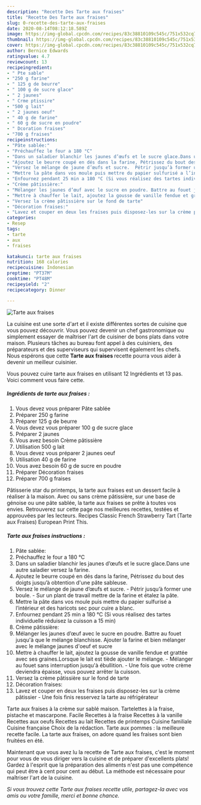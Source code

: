 ```yaml
---
description: "Recette Des Tarte aux fraises"
title: "Recette Des Tarte aux fraises"
slug: 0-recette-des-tarte-aux-fraises
date: 2020-08-14T08:12:18.589Z
image: https://img-global.cpcdn.com/recipes/83c38810109c545c/751x532cq70/tarte-aux-fraises-photo-principale-de-la-recette.jpg
thumbnail: https://img-global.cpcdn.com/recipes/83c38810109c545c/751x532cq70/tarte-aux-fraises-photo-principale-de-la-recette.jpg
cover: https://img-global.cpcdn.com/recipes/83c38810109c545c/751x532cq70/tarte-aux-fraises-photo-principale-de-la-recette.jpg
author: Bernice Edwards
ratingvalue: 4.7
reviewcount: 13
recipeingredient:
- " Pte sable"
- "250 g farine"
- " 125 g de beurre"
- " 100 g de sucre glace"
- " 2 jaunes"
- " Crme ptissire"
- "500 g lait"
- " 2 jaunes oeuf"
- " 40 g de farine"
- " 60 g de sucre en poudre"
- " Dcoration fraises"
- "700 g fraises"
recipeinstructions:
- "Pâte sablée:"
- "Préchauffez le four a 180 °C"
- "Dans un saladier blanchir les jaunes d’œufs et le sucre glace.Dans une autre saladier versez la farine."
- "Ajoutez le beurre coupé en dés dans la farine, Pétrissez du bout des doigts jusqu’à obtention d&#39;une pâte sableuse."
- "Versez le mélange de jaune d’œufs et sucre.  Pétrir jusqu’à former une boule.  Sur un plant de travail mettre de la farine et étalez la pâte."
- "Mettre la pâte dans vos moule puis mettre du papier sulfurisé a l’intérieur et des haricots sec pour cuire a blanc."
- "Enfournez pendant 25 min a 180 °C (Si vous réalisez des tartes individuelle réduisez la cuisson a 15 min)"
- "Crème pâtissière:"
- "Mélanger les jaunes d’œuf avec le sucre en poudre. Battre au fouet jusqu&#39;à que le mélange blanchisse. Ajouter la farine et bien mélanger avec le mélange jaunes d&#39;oeuf et sucre"
- "Mettre à chauffer le lait, ajoutez la gousse de vanille fendue et grattée avec ses graines.Lorsque le lait est tiède ajouter le mélange.  Mélanger au fouet sans interruption jusqu&#39;à ébullition. Une fois que votre crème deviendra épaisse, vous pouvez arrêter la cuisson."
- "Versez la crème pâtissière sur le fond de tarte"
- "Décoration fraises:"
- "Lavez et couper en deux les fraises puis disposez-les sur la crème pâtissier Une fois finis resservez la tarte au réfrigérateur"
categories:
- Resep
tags:
- tarte
- aux
- fraises

katakunci: tarte aux fraises 
nutrition: 168 calories
recipecuisine: Indonesian
preptime: "PT37M"
cooktime: "PT48M"
recipeyield: "2"
recipecategory: Dinner

---
```



![Tarte aux fraises](https://img-global.cpcdn.com/recipes/83c38810109c545c/751x532cq70/tarte-aux-fraises-photo-principale-de-la-recette.jpg)

La cuisine est une sorte d'art et il existe différentes sortes de cuisine que vous pouvez découvrir. Vous pouvez devenir un chef gastronomique ou simplement essayer de maîtriser l'art de cuisiner de bons plats dans votre maison. Plusieurs tâches au bureau font appel à des cuisiniers, des préparateurs et des superviseurs qui supervisent également les chefs. Nous espérons que cette <strong> Tarte aux fraises </strong> recette pourra vous aider à devenir un meilleur cuisinier.

<!--inarticleads1-->

Vous pouvez cuire tarte aux fraises en utilisant 12 Ingrédients et 13 pas. Voici comment vous faire cette.

##### Ingrédients de tarte aux fraises :

1. Vous devez vous préparer  Pâte sablée
1. Préparer 250 g farine
1. Préparer  125 g de beurre
1. Vous devez vous préparer  100 g de sucre glace
1. Préparer  2 jaunes
1. Vous avez besoin  Crème pâtissière
1. Utilisation 500 g lait
1. Vous devez vous préparer  2 jaunes oeuf
1. Utilisation  40 g de farine
1. Vous avez besoin  60 g de sucre en poudre
1. Préparer  Décoration fraises
1. Préparer 700 g fraises


Pâtisserie star du printemps, la tarte aux fraises est un dessert facile à réaliser à la maison. Avec ou sans crème pâtissière, sur une base de génoise ou une pâte sablée, la tarte aux fraises se prête à toutes vos envies. Retrouverez sur cette page nos meilleures recettes, testées et approuvées par les lecteurs. Recipes Classic French Strawberry Tart (Tarte aux Fraises) European Print This. 

<!--inarticleads2-->

##### Tarte aux fraises instructions :

1. Pâte sablée:
1. Préchauffez le four a 180 °C
1. Dans un saladier blanchir les jaunes d’œufs et le sucre glace.Dans une autre saladier versez la farine.
1. Ajoutez le beurre coupé en dés dans la farine, Pétrissez du bout des doigts jusqu’à obtention d&#39;une pâte sableuse.
1. Versez le mélange de jaune d’œufs et sucre. -  Pétrir jusqu’à former une boule. -  Sur un plant de travail mettre de la farine et étalez la pâte.
1. Mettre la pâte dans vos moule puis mettre du papier sulfurisé a l’intérieur et des haricots sec pour cuire a blanc.
1. Enfournez pendant 25 min a 180 °C (Si vous réalisez des tartes individuelle réduisez la cuisson a 15 min)
1. Crème pâtissière:
1. Mélanger les jaunes d’œuf avec le sucre en poudre. Battre au fouet jusqu&#39;à que le mélange blanchisse. Ajouter la farine et bien mélanger avec le mélange jaunes d&#39;oeuf et sucre
1. Mettre à chauffer le lait, ajoutez la gousse de vanille fendue et grattée avec ses graines.Lorsque le lait est tiède ajouter le mélange. -  Mélanger au fouet sans interruption jusqu&#39;à ébullition. - Une fois que votre crème deviendra épaisse, vous pouvez arrêter la cuisson.
1. Versez la crème pâtissière sur le fond de tarte
1. Décoration fraises:
1. Lavez et couper en deux les fraises puis disposez-les sur la crème pâtissier - Une fois finis resservez la tarte au réfrigérateur


Tarte aux fraises à la crème sur sablé maison. Tartelettes à la fraise, pistache et mascarpone. Facile Recettes à la fraise Recettes à la vanille Recettes aux oeufs Recettes au lait Recettes de printemps Cuisine familiale Cuisine française Choix de la rédaction. Tarte aux pommes : la meilleure recette facile. La tarte aux fraises, on adore quand les fraises sont bien fruitées en été. 

<!--inarticleads1-->

<p>
Maintenant que vous avez lu la recette de Tarte aux fraises, c'est le moment pour vous de vous diriger vers la cuisine et de préparer d'excellents plats! Gardez à l'esprit que la préparation des aliments n'est pas une compétence qui peut être à cent pour cent au début. La méthode est nécessaire pour maîtriser l'art de la cuisine.
</p>

<p>
<i>Si vous trouvez cette Tarte aux fraises recette utile, partagez-la avec vos amis ou votre famille, merci et bonne chance.</i>
</p>
